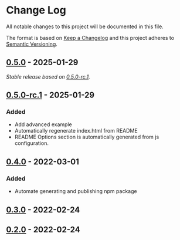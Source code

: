# Change Log
All notable changes to this project will be documented in this file.

The format is based on [Keep a Changelog](http://keepachangelog.com/)
and this project adheres to [Semantic Versioning](http://semver.org/).

## [0.5.0] - 2025-01-29

_Stable release based on [0.5.0-rc.1]._

## [0.5.0-rc.1] - 2025-01-29
### Added
 - Add advanced example
 - Automatically regenerate index.html from README
 - README Options section is automatically generated from js configuration.

## [0.4.0] - 2022-03-01
### Added
 - Automate generating and publishing npm package

## [0.3.0] - 2022-02-24

## [0.2.0] - 2022-02-24

[0.5.0]: https://https://github.com/internetguru/scrolltopable/compare/v0.4.0...v0.5.0
[0.5.0-rc.1]: https://github.com/internetguru/scrolltopable/releases/tag/v0.4.0
[0.4.0]: https://github.com/internetguru/scrolltopable/compare/v0.3.0...v0.4.0
[0.3.0]: https://github.com/internetguru/scrolltopable/compare/v0.2.0...v0.3.0
[0.2.0]: https://github.com/internetguru/scrolltopable/compare/v0.0.0...v0.2.0
